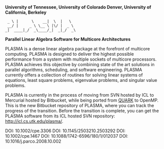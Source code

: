 
**University of Tennessee,
University of Colorado Denver,
University of California, Berkeley**

~~~~
 _ \ |      \    __|  \  |   \
 __/ |     _ \ \__ \ |\/ |  _ \
_|  ____|_/  _\____/_|  _|_/  _\
~~~~

**Parallel Linear Algebra Software for Multicore Architectures**

PLASMA is a dense linear algebra package at the forefront of multicore computing.
PLASMA is designed to deliver the highest possible performance from a system with
multiple sockets of multicore processors. PLASMA achieves this objective
by combining state of the art solutions in parallel algorithms, scheduling,
and software engineering. PLASMA currently offers a collection of routines
for solving linear systems of equations, least square problems, eigenvalue problems,
and singular value problems.

PLASMA is currently in the process of moving from SVN hosted by ICL to Mercurial
hosted by Bitbucket, while being ported from [QUARK](icl.cs.utk.edu/quark/) to OpenMP.
This is the new Bitbucket repository of PLASMA, where you can track the progress
of the transition. Before the transition is complete, you can get the PLASMA
software from its ICL hosted SVN repository: http://icl.cs.utk.edu/plasma/.



DOI: 10.1002/cpe.3306
DOI: 10.1145/2503210.2503292
DOI: 10.1002/cpe.1467
DOI: 10.1088/1742-6596/180/1/012037
DOI: 10.1016/j.parco.2008.10.002

